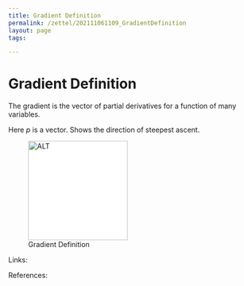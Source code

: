 ```yaml
---
title: Gradient Definition
permalink: /zettel/202111061109_GradientDefinition
layout: page
tags: 

---
```

# Gradient Definition

The gradient is the vector of partial derivatives for a function of many variables. 

Here $p$ is a vector. Shows the direction of steepest ascent.

<figure>
  <img src="https://wikimedia.org/api/rest_v1/media/math/render/svg/d632a346cd0677aef80d9fa32f476a5b5bf4dc58"
     alt="ALT"
     class="centerImage"
     style="width: 200px;background-color:white;"
      />
  <figcaption> Gradient Definition </figcaption>     
</figure>

Links: 

References: 


